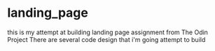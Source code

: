 # landing_page
this is my attempt at building landing page assignment from The Odin Project
There are several code design that i'm going attempt to build